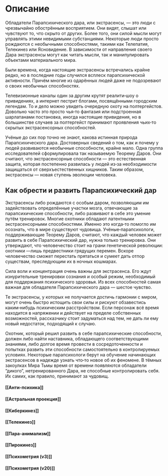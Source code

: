 # Описание

Обладатели Парапсихического дара, или экстрасенсы, — это люди с чрезвычайно обострённым восприятием. Они видят, слышат или чувствуют то, что скрыто от других. Более того, они силой мысли могут управлять этими невидимыми субстанциями. Некоторые люди просто рождаются с необычными способностями, такими как Телепатия, Телекинез или Ясновидение. В зависимости от направления своего Дара экстрасенсы могут как читать мысли, так и манипулировать объектами материального мира.

Были времена, когда настоящие экстрасенсы встречались крайне редко, но в последние годы случился всплеск парапсихической активности. Причём многие из одарённых людей даже не подозревают о своих необычных способностях.

Телевизионные каналы один за другим крутят реалити‐шоу о привидениях, а интернет пестрит блогами, посвящёнными городским легендам. То и дело можно увидеть очередную охоту на полтергейстов. Довольно часто это просто чья‐то фантазия или подстроенная шарлатанами постановка, иногда настоящие привидения, но в большинстве случаев за полтергейст принимают проявления чьих‐то скрытых экстрасенсорных способностей.

Учёные до сих пор точно не знают, какова истинная природа Парапсихического дара. Достоверных сведений о том, как и почему у людей развиваются необычные способности, крайне мало. Одна группа исследователей сформулировала так называемую Теорему Даров. Они считают, что экстрасенсорные способности — это естественная защита, которая постепенно развилась у людей из‐за необходимости защищаться от сверхъестественных хищников. Таким образом, экстрасенсы — новая ступень эволюции человека.

## Как обрести и развить Парапсихический дар

Экстрасенсы либо рождаются с особым даром, позволяющим им задействовать определённые участки мозга, отвечающие за парапсихические способности, либо развивают в себе это умение путём тренировок. Многие охотники обладают латентными экстрасенсорными способностями. Именно это когда‑то помогло им осознать, что в мире существуют чудовища. Учёные‑парапсихологи, поддерживающие Теорему Даров, считают, что каждый человек может развить в себе Парапсихический дар, нужна только тренировка. Они утверждают, что человечество стоит на грани генетической революции: охотники —лишь предвестники грядущих перемен. Вскоре человечество сможет перестать прятаться и сумеет дать отпор существам, преследующим их в ночных кошмарах.

Сила воли и концентрация очень важны для экстрасенса. Его ждут изнурительные тренировки сознания и особый режим, необходимый для поддержания психического здоровья. Из всех способностей самая важная для обладателя Парапсихического дара — шестое чувство.

Те экстрасенсы, у которых не получается достичь гармонии с миром, могут очень быстро истощить свои силы и рискуют обзавестись каким‑нибудь психическим расстройством. Если персонаж всё время находится в напряжении и действует на пределе собственных возможностей, рассказчику стоит задуматься над тем, не дать ли ему новый недостаток, подходящий к случаю.

Охотник, который решил развить в себе парапсихические способности, должен либо найти наставника, обладающего соответствующими знаниями, либо долгое время провести в сосредоточенности и попытках развить эти способности самостоятельно в контролируемых условиях. Некоторые парапсихологи берут на обучение начинающих экстрасенсов в надежде узнать что‑то новое об их феномене. В тёмных закоулках Мира Тьмы время от времени появляются обладатели “дикого”, нетренированного Дара, не способные контролировать себя. Их самих, как правило, принимают за чудовищ.

#### [[Анти-психика]]

#### [[Астральная проекция]]

#### [[Киберкинез]]

#### [[Телекинез]]

#### [[Пара-анимализм]]

#### [[Пирокинез]]

#### [[Психометрия (v3)]]

#### [[Психометрия (v20)]]